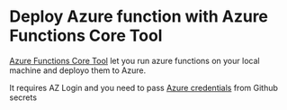 # Deploy Azure function with Azure Functions Core Tool

[Azure Functions Core Tool](https://docs.microsoft.com/en-us/azure/azure-functions/functions-run-local?tabs=macos%2Ccsharp%2Cbash) 
let you run azure functions on your local machine and deployo them to Azure. 

It requires AZ Login and you need to pass [Azure credentials](https://github.com/marketplace/actions/azure-login) from Github secrets

